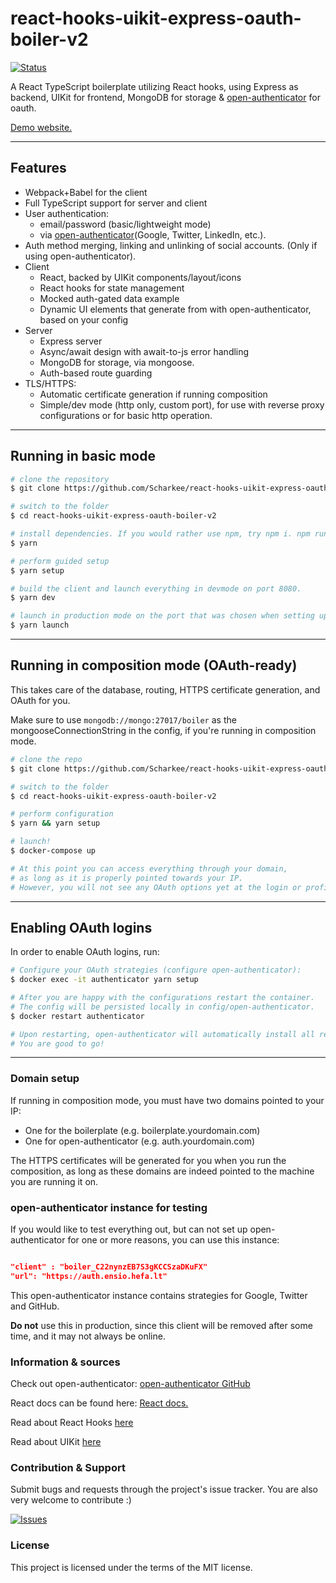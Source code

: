 # react-hooks-uikit-express-oauth-boiler-v2

[![Status](https://travis-ci.org/scharkee/react-hooks-uikit-express-oauth-boiler-v2.svg?branch=master)](https://travis-ci.org/scharkee/react-hooks-uikit-express-oauth-boiler-v2)

A React TypeScript boilerplate utilizing React hooks, using Express as backend, UIKit for frontend, MongoDB for storage & [open-authenticator](https://github.com/Scharkee/open-authenticator) for oauth.

[Demo website.](https://reacthooks.demos.matasr.com)

---

## Features

- Webpack+Babel for the client
- Full TypeScript support for server and client
- User authentication:
  - email/password (basic/lightweight mode)
  - via [open-authenticator](https://github.com/Scharkee/open-authenticator)(Google, Twitter, LinkedIn, etc.).
- Auth method merging, linking and unlinking of social accounts. (Only if using open-authenticator).
- Client
  - React, backed by UIKit components/layout/icons
  - React hooks for state management
  - Mocked auth-gated data example
  - Dynamic UI elements that generate from with open-authenticator, based on your config
- Server
  - Express server
  - Async/await design with await-to-js error handling
  - MongoDB for storage, via mongoose.
  - Auth-based route guarding
- TLS/HTTPS:
  - Automatic certificate generation if running composition
  - Simple/dev mode (http only, custom port), for use with reverse proxy configurations or for basic http operation.

---

## Running in basic mode

```bash
# clone the repository
$ git clone https://github.com/Scharkee/react-hooks-uikit-express-oauth-boiler-v2.git

# switch to the folder
$ cd react-hooks-uikit-express-oauth-boiler-v2

# install dependencies. If you would rather use npm, try npm i. npm run SCRIPT for things below.
$ yarn

# perform guided setup
$ yarn setup

# build the client and launch everything in devmode on port 8080.
$ yarn dev

# launch in production mode on the port that was chosen when setting up (default 80)
$ yarn launch

```

---

## Running in composition mode (OAuth-ready)

This takes care of the database, routing, HTTPS certificate generation, and OAuth for you.

Make sure to use `mongodb://mongo:27017/boiler` as the mongooseConnectionString in the config, if you're running in composition mode.

```bash
# clone the repo
$ git clone https://github.com/Scharkee/react-hooks-uikit-express-oauth-boiler-v2.git

# switch to the folder
$ cd react-hooks-uikit-express-oauth-boiler-v2

# perform configuration
$ yarn && yarn setup

# launch!
$ docker-compose up

# At this point you can access everything through your domain,
# as long as it is properly pointed towards your IP.
# However, you will not see any OAuth options yet at the login or profile.

```

---

## Enabling OAuth logins

In order to enable OAuth logins, run:

```bash
# Configure your OAuth strategies (configure open-authenticator):
$ docker exec -it authenticator yarn setup

# After you are happy with the configurations restart the container.
# The config will be persisted locally in config/open-authenticator.
$ docker restart authenticator

# Upon restarting, open-authenticator will automatically install all required dependencies.
# You are good to go!

```

---

### Domain setup

If running in composition mode, you must have two domains pointed to your IP:

- One for the boilerplate (e.g. boilerplate.yourdomain.com)
- One for open-authenticator (e.g. auth.yourdomain.com)

The HTTPS certificates will be generated for you when you run the composition, as long as these domains are indeed pointed to the machine you are running it on.

### open-authenticator instance for testing

If you would like to test everything out, but can not set up open-authenticator for one or more reasons, you can use this instance:

```json

"client" : "boiler_C22nynzEB7S3gKCCSzaDKuFX"
"url": "https://auth.ensio.hefa.lt"

```

This open-authenticator instance contains strategies for Google, Twitter and GitHub.

**Do not** use this in production, since this client will be removed after some time, and it may not always be online.

### Information & sources

Check out open-authenticator: [open-authenticator GitHub](https://github.com/Scharkee/open-authenticator)

React docs can be found here: [React docs.](https://reactjs.org/docs/getting-started.html)

Read about React Hooks [here](https://reactjs.org/docs/hooks-intro.html)

Read about UIKit [here](https://getuikit.com/docs/introduction)

### Contribution & Support

Submit bugs and requests through the project's issue tracker. You are also very welcome to contribute :)

[![Issues](http://img.shields.io/github/issues/Scharkee/react-hooks-uikit-express-oauth-boiler-v2.svg)](https://github.com/Scharkee/react-hooks-uikit-express-oauth-boiler-v2/issues)

### License

This project is licensed under the terms of the MIT license.
